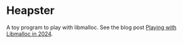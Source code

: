 # Heapster

A toy program to play with libmalloc. See the blog post [Playing with Libmalloc in 2024](https://blackwinghq.com/blog/posts/playing-with-libmalloc/).
